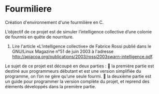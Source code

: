 # Fourmiliere
Création d'environnement d'une fourmilière en C.

L’objectif de ce projet est de simuler l’intelligence collective d’une colonie de fourmis en quête de nourriture.
1. Lire l'article «L’intelligence collective» de Fabrice Rossi publié dans le GNU/Linux Magazine n°51 de juin 2003 à
l'adresse http://apiacoa.org/publications/2003/rossi2003swarn-intelligence.pdf.


Le sujet de ce projet est découpé en deux parties :
 la première partie est destiné aux programmeurs débutant et est une version simplifiée du programme, on l’on ne
gère qu’une seule fourmi.
 la deuxième partie est un guide pour programmer la version complète du projet, et reprend des éléments développés
dans la première partie.
